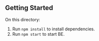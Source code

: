 ## Getting Started

 On this directory:

1.  Run `npm install` to install dependencies.
2.  Run `npm start` to start BE.
